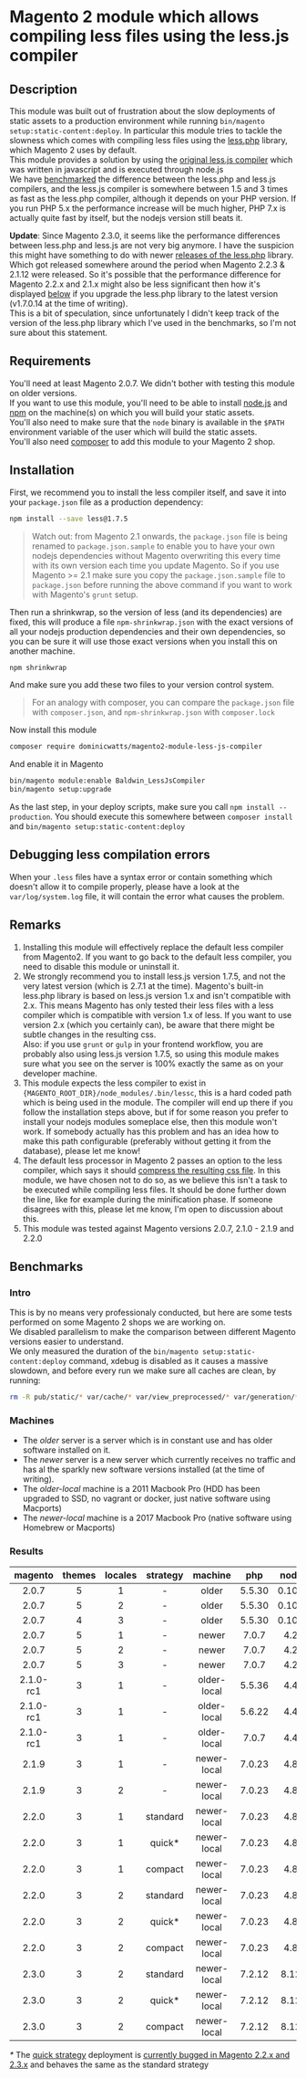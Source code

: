 # Magento 2 module which allows compiling less files using the less.js compiler

## Description

This module was built out of frustration about the slow deployments of static assets to a production environment while running `bin/magento setup:static-content:deploy`. In particular this module tries to tackle the slowness which comes with compiling less files using the [less.php](https://github.com/oyejorge/less.php) library, which Magento 2 uses by default.  
This module provides a solution by using the [original less.js compiler](https://github.com/less/less.js) which was written in javascript and is executed through node.js  
We have [benchmarked](#benchmarks) the difference between the less.php and less.js compilers, and the less.js compiler is somewhere between 1.5 and 3 times as fast as the less.php compiler, although it depends on your PHP version. If you run PHP 5.x the performance increase will be much higher, PHP 7.x is actually quite fast by itself, but the nodejs version still beats it.

**Update**: Since Magento 2.3.0, it seems like the performance differences between less.php and less.js are not very big anymore. I have the suspicion this might have something to do with newer [releases of the less.php](https://github.com/oyejorge/less.php/releases) library. Which got released somewhere around the period when Magento 2.2.3 & 2.1.12 were released. So it's possible that the performance difference for Magento 2.2.x and 2.1.x might also be less significant then how it's displayed [below](#benchmarks) if you upgrade the less.php library to the latest version (v1.7.0.14 at the time of writing).  
This is a bit of speculation, since unfortunately I didn't keep track of the version of the less.php library which I've used in the benchmarks, so I'm not sure about this statement.

## Requirements

You'll need at least Magento 2.0.7. We didn't bother with testing this module on older versions.  
If you want to use this module, you'll need to be able to install [node.js](https://nodejs.org/) and [npm](https://www.npmjs.com/) on the machine(s) on which you will build your static assets.  
You'll also need to make sure that the `node` binary is available in the `$PATH` environment variable of the user which will build the static assets.  
You'll also need [composer](https://getcomposer.org/) to add this module to your Magento 2 shop.

## Installation

First, we recommend you to install the less compiler itself, and save it into your `package.json` file as a production dependency:

```sh
npm install --save less@1.7.5
```

> Watch out: from Magento 2.1 onwards, the `package.json` file is being renamed to `package.json.sample` to enable you to have your own nodejs dependencies without Magento overwriting this every time with its own version each time you update Magento. So if you use Magento >= 2.1 make sure you copy the `package.json.sample` file to `package.json` before running the above command if you want to work with Magento's `grunt` setup.

Then run a shrinkwrap, so the version of less (and its dependencies) are fixed, this will produce a file `npm-shrinkwrap.json` with the exact versions of all your nodejs production dependencies and their own dependencies, so you can be sure it will use those exact versions when you install this on another machine.

```sh
npm shrinkwrap
```

And make sure you add these two files to your version control system.

> For an analogy with composer, you can compare the `package.json` file with `composer.json`, and `npm-shrinkwrap.json` with `composer.lock`

Now install this module

```sh
composer require dominicwatts/magento2-module-less-js-compiler
```

And enable it in Magento

```sh
bin/magento module:enable Baldwin_LessJsCompiler
bin/magento setup:upgrade
```

As the last step, in your deploy scripts, make sure you call `npm install --production`. You should execute this somewhere between `composer install` and `bin/magento setup:static-content:deploy`

## Debugging less compilation errors

When your `.less` files have a syntax error or contain something which doesn't allow it to compile properly, please have a look at the `var/log/system.log` file, it will contain the error what causes the problem.

## Remarks

1. Installing this module will effectively replace the default less compiler from Magento2. If you want to go back to the default less compiler, you need to disable this module or uninstall it.
2. We strongly recommend you to install less.js version 1.7.5, and not the very latest version (which is 2.7.1 at the time). Magento's built-in less.php library is based on less.js version 1.x and isn't compatible with 2.x. This means Magento has only tested their less files with a less compiler which is compatible with version 1.x of less. If you want to use version 2.x (which you certainly can), be aware that there might be subtle changes in the resulting css.  
Also: if you use `grunt` or `gulp` in your frontend workflow, you are probably also using less.js version 1.7.5, so using this module makes sure what you see on the server is 100% exactly the same as on your developer machine.
3. This module expects the less compiler to exist in `{MAGENTO_ROOT_DIR}/node_modules/.bin/lessc`, this is a hard coded path which is being used in the module. The compiler will end up there if you follow the installation steps above, but if for some reason you prefer to install your nodejs modules someplace else, then this module won't work. If somebody actually has this problem and has an idea how to make this path configurable (preferably without getting it from the database), please let me know!
4. The default less processor in Magento 2 passes an option to the less compiler, which says it should [compress the resulting css file](https://github.com/magento/magento2/blob/6a40b41f6281c7d405cd78029d6becab1d837c87/lib/internal/Magento/Framework/Css/PreProcessor/Adapter/Less/Processor.php#L73). In this module, we have chosen not to do so, as we believe this isn't a task to be executed while compiling less files. It should be done further down the line, like for example during the minification phase. If someone disagrees with this, please let me know, I'm open to discussion about this.
5. This module was tested against Magento versions 2.0.7, 2.1.0 - 2.1.9 and 2.2.0

## Benchmarks

### Intro

This is by no means very professionaly conducted, but here are some tests performed on some Magento 2 shops we are working on.  
We disabled parallelism to make the comparison between different Magento versions easier to understand.  
We only measured the duration of the `bin/magento setup:static-content:deploy` command, xdebug is disabled as it causes a massive slowdown, and before every run we make sure all caches are clean, by running:

```sh
rm -R pub/static/* var/cache/* var/view_preprocessed/* var/generation/* var/di/* var/page_cache/* generated/*
```

### Machines

- The _older_ server is a server which is in constant use and has older software installed on it.  
- The _newer_ server is a new server which currently receives no traffic and has al the sparkly new software versions installed (at the time of writing).  
- The _older-local_ machine is a 2011 Macbook Pro (HDD has been upgraded to SSD, no vagrant or docker, just native software using Macports)  
- The _newer-local_ machine is a 2017 Macbook Pro (native software using Homebrew or Macports)

### Results

| magento   | themes | locales | strategy | machine     | php    | nodejs  | less.php  | less.js   |
|:---------:|:------:|:-------:|:--------:|:-----------:|:------:|:-------:|:---------:|:---------:|
| 2.0.7     | 5      | 1       | -        | older       | 5.5.30 | 0.10.33 | 8m22s     | **3m14s** |
| 2.0.7     | 5      | 2       | -        | older       | 5.5.30 | 0.10.33 | 16m24s    | **6m11s** |
| 2.0.7     | 4      | 3       | -        | older       | 5.5.30 | 0.10.33 | 18m44s    | **6m26s** |
| 2.0.7     | 5      | 1       | -        | newer       | 7.0.7  | 4.2.6   | 1m30s     | **1m00s** |
| 2.0.7     | 5      | 2       | -        | newer       | 7.0.7  | 4.2.6   | 3m06s     | **1m51s** |
| 2.0.7     | 5      | 3       | -        | newer       | 7.0.7  | 4.2.6   | 4m52s     | **2m52s** |
| 2.1.0-rc1 | 3      | 1       | -        | older-local | 5.5.36 | 4.4.3   | 4m39s     | **2m01s** |
| 2.1.0-rc1 | 3      | 1       | -        | older-local | 5.6.22 | 4.4.3   | 4m17s     | **2m02s** |
| 2.1.0-rc1 | 3      | 1       | -        | older-local | 7.0.7  | 4.4.3   | 2m01s     | **1m26s** |
| 2.1.9     | 3      | 1       | -        | newer-local | 7.0.23 | 4.8.4   | 2m35s     | **1m14s** |
| 2.1.9     | 3      | 2       | -        | newer-local | 7.0.23 | 4.8.4   | 2m44s     | **1m05s** |
| 2.2.0     | 3      | 1       | standard | newer-local | 7.0.23 | 4.8.4   | 1m42s     | **0m38s** |
| 2.2.0     | 3      | 1       | quick*   | newer-local | 7.0.23 | 4.8.4   | 1m42s     | **0m38s** |
| 2.2.0     | 3      | 1       | compact  | newer-local | 7.0.23 | 4.8.4   | 1m42s     | **0m38s** |
| 2.2.0     | 3      | 2       | standard | newer-local | 7.0.23 | 4.8.4   | 3m30s     | **1m05s** |
| 2.2.0     | 3      | 2       | quick*   | newer-local | 7.0.23 | 4.8.4   | 3m29s     | **1m07s** |
| 2.2.0     | 3      | 2       | compact  | newer-local | 7.0.23 | 4.8.4   | 1m52s     | **0m40s** |
| 2.3.0     | 3      | 2       | standard | newer-local | 7.2.12 | 8.12.0  | 1m35s     | **1m26s** |
| 2.3.0     | 3      | 2       | quick*   | newer-local | 7.2.12 | 8.12.0  | 1m35s     | **1m28s** |
| 2.3.0     | 3      | 2       | compact  | newer-local | 7.2.12 | 8.12.0  | 0m43s     | **0m42s** |


_*_ The [quick strategy](http://devdocs.magento.com/guides/v2.2/config-guide/cli/config-cli-subcommands-static-deploy-strategies.html) deployment is [currently bugged in Magento 2.2.x and 2.3.x](https://github.com/magento/magento2/issues/10674) and behaves the same as the standard strategy

